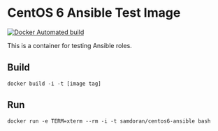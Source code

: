 # CentOS 6 Ansible Test Image #
[![Docker Automated build](https://img.shields.io/docker/automated/samdoran/centos6-ansible.svg?maxAge=2592000)](https://hub.docker.com/r/samdoran/centos6-ansible/)

This is a container for testing Ansible roles.

## Build ##

    docker build -i -t [image tag]

## Run ##

    docker run -e TERM=xterm --rm -i -t samdoran/centos6-ansible bash

